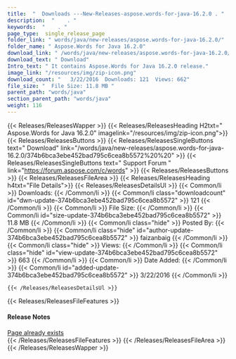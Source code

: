 ```yaml
---
title:  "  Downloads ---New-Releases-aspose.words-for-java-16.2.0 . " 
description:  "    . " 
keywords:  "    . " 
page_type:  single_release_page
folder_link: " words/java/new-releases/aspose.words-for-java-16.2.0/"
folder_name: " Aspose.Words for Java 16.2.0"
download_link: " /words/java/new-releases/aspose.words-for-java-16.2.0/374b6bca3ebe452bad795c6cea8b5572"
download_text: " Download"
Intro_text: " It contains Aspose.Words for Java 16.2.0 release."
image_link: "/resources/img/zip-icon.png"
download_count: "   3/22/2016  Downloads: 121  Views: 662"
file_size: "  File Size: 11.8 MB "
parent_path: "words/java"
section_parent_path: "words/java"
weight: 116 
---
```


{{< Releases/ReleasesWapper >}}
  {{< Releases/ReleasesHeading H2txt=" Aspose.Words for Java 16.2.0" imagelink="/resources/img/zip-icon.png">}}
  {{< Releases/ReleasesButtons >}}
    {{< Releases/ReleasesSingleButtons text=" Download" link="/words/java/new-releases/aspose.words-for-java-16.2.0/374b6bca3ebe452bad795c6cea8b5572%20%20" >}}
    {{< Releases/ReleasesSingleButtons text=" Support Forum " link="https://forum.aspose.com/c/words" >}}
  {{< Releases/ReleasesButtons >}}
  {{< Releases/ReleasesFileArea >}}
    {{< Releases/ReleasesHeading h4txt="File Details">}}
    {{< Releases/ReleasesDetailsUl >}}
            {{< Common/li  >}} Downloads: {{< /Common/li >}} 
      {{< Common/li class="downloadcount" id="dwn-update-374b6bca3ebe452bad795c6cea8b5572" >}} 121 {{< /Common/li >}} 
      {{< Common/li  >}} File Size: {{< /Common/li >}} 
      {{< Common/li id="size-update-374b6bca3ebe452bad795c6cea8b5572" >}} 11.8 MB {{< /Common/li >}} 
      {{< Common/li  class="hide" >}} Posted By: {{< /Common/li >}} 
      {{< Common/li class="hide" id="author-update-374b6bca3ebe452bad795c6cea8b5572" >}} faizanbaig {{< /Common/li >}} 
      {{< Common/li class="hide"  >}} Views: {{< /Common/li >}} 
      {{< Common/li class="hide" id="view-update-374b6bca3ebe452bad795c6cea8b5572" >}} 663 {{< /Common/li >}} 
      {{< Common/li  >}} Date Added: {{< /Common/li >}} 
      {{< Common/li id="added-update-374b6bca3ebe452bad795c6cea8b5572" >}} 3/22/2016 {{< /Common/li >}} 

    {{< /Releases/ReleasesDetailsUl >}}

  {{< Releases/ReleasesFileFeatures >}}
      <h4>Release Notes</h4><div><a href="Page" already exists>Page already exists</a></div>
  {{< /Releases/ReleasesFileFeatures >}}
 {{< /Releases/ReleasesFileArea >}}
{{< /Releases/ReleasesWapper >}}


